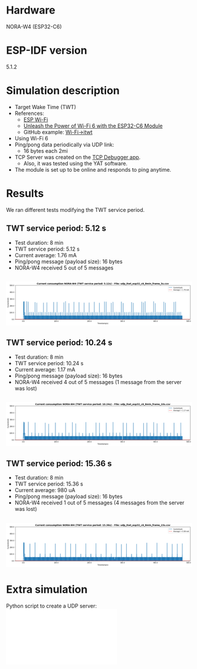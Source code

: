 # Hardware

NORA-W4 (ESP32-C6)

# ESP-IDF version

5.1.2

# Simulation description

- Target Wake Time (TWT)
- References:
    - [ESP Wi-Fi](https://docs.espressif.com/projects/esp-idf/en/latest/esp32/api-reference/network/esp_wifi.html)
    - [Unleash the Power of Wi-Fi 6 with the ESP32-C6 Module](https://www.ineltek.co.uk/post/unleash-the-power-of-wi-fi-6-with-the-esp32-c6-module)
    - GitHub example: [Wi-Fi->itwt](https://github.com/espressif/esp-idf/tree/v5.1.2/examples/wifi/itwt#readme)
- Using Wi-Fi 6
- Ping/pong data periodically via UDP link:
    - 16 bytes each 2mi
- TCP Server was created on the [TCP Debugger app](https://apps.microsoft.com/detail/9NWV1TCX232T?hl=en-us&gl=US).
    - Also, it was tested using the YAT software.
- The module is set up to be online and responds to ping anytime.

# Results

We ran different tests modifying the TWT service period.

## TWT service period: 5.12 s

- Test duration: 8 min
- TWT service period: 5.12 s
- Current average: 1.76 mA
- Ping/pong message (payload size): 16 bytes
- NORA-W4 received 5 out of 5 messages

![Current average - TWT service period: 5.12 s](images/NORA_W4_twt_5s.png)
---

## TWT service period: 10.24 s

- Test duration: 8 min
- TWT service period: 10.24 s
- Current average: 1.17 mA
- Ping/pong message (payload size): 16 bytes
- NORA-W4 received 4 out of 5 messages (1 message from the server was lost)

![Current average - TWT service period: 10.24 s](images/NORA_W4_twt_10s.png)
---

## TWT service period: 15.36 s

- Test duration: 8 min
- TWT service period: 15.36 s
- Current average: 980 uA
- Ping/pong message (payload size): 16 bytes
- NORA-W4 received 1 out of 5 messages (4 messages from the server was lost)

![Current average - TWT service period: 15.36 s](images/NORA_W4_twt_15s.png)
---

# Extra simulation

Python script to create a UDP server:<br>
![Python Script](udp_server.py)